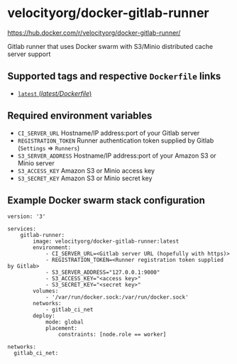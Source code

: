 # velocityorg/docker-gitlab-runner
https://hub.docker.com/r/velocityorg/docker-gitlab-runner/

Gitlab runner that uses Docker swarm with S3/Minio distributed cache server support

## Supported tags and respective `Dockerfile` links
- [`latest` (*latest/Dockerfile*)](https://github.com/velocityorg/docker-gitlab-runner/blob/master/latest/Dockerfile)

## Required environment variables
- `CI_SERVER_URL` Hostname/IP address:port of your Gitlab server
- `REGISTRATION_TOKEN` Runner authentication token supplied by Gitlab (`Settings` => `Runners`)
- `S3_SERVER_ADDRESS` Hostname/IP address:port of your Amazon S3 or Minio server
- `S3_ACCESS_KEY` Amazon S3 or Minio access key
- `S3_SECRET_KEY` Amazon S3 or Minio secret key

## Example Docker swarm stack configuration

```
version: '3'

services:
    gitlab-runner:
        image: velocityorg/docker-gitlab-runner:latest
        environment:
            - CI_SERVER_URL=<Gitlab server URL (hopefully with https)>
            - REGISTRATION_TOKEN=<Runner registration token supplied by Gitlab>
            - S3_SERVER_ADDRESS="127.0.0.1:9000"
            - S3_ACCESS_KEY="<access key>"
            - S3_SECRET_KEY="<secret key>"
        volumes:
            - '/var/run/docker.sock:/var/run/docker.sock'
        networks:
            - gitlab_ci_net
        deploy:
            mode: global
            placement:
                constraints: [node.role == worker]

networks:
  gitlab_ci_net:
```
